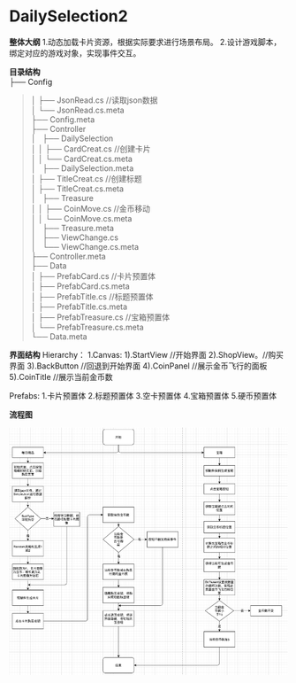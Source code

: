 # DailySelection2

**整体大纲**
 1.动态加载卡片资源，根据实际要求进行场景布局。
 2.设计游戏脚本，绑定对应的游戏对象，实现事件交互。
 
**目录结构**  
├── Config  
>│   ├── JsonRead.cs  //读取json数据  
>│   └── JsonRead.cs.meta  
├── Config.meta  
├── Controller  
>│   ├── DailySelection  
>│   │   ├── CardCreat.cs  //创建卡片  
>│   │   └── CardCreat.cs.meta  
>│   ├── DailySelection.meta  
>│   ├── TitleCreat.cs  //创建标题  
>│   ├── TitleCreat.cs.meta  
>│   ├── Treasure  
>│   │   ├── CoinMove.cs  //金币移动  
>│   │   └── CoinMove.cs.meta  
>│   ├── Treasure.meta  
>│   ├── ViewChange.cs  
>│   └── ViewChange.cs.meta  
├── Controller.meta  
├── Data  
>│   ├── PrefabCard.cs //卡片预置体  
>│   ├── PrefabCard.cs.meta  
>│   ├── PrefabTitle.cs //标题预置体  
>│   ├── PrefabTitle.cs.meta  
>│   ├── PrefabTreasure.cs //宝箱预置体  
>│   └── PrefabTreasure.cs.meta  
└── Data.meta  
 
**界面结构**
  Hierarchy：
    1.Canvas: 
     1).StartView //开始界面
     2).ShopView。//购买界面
     3).BackButton //回退到开始界面
     4).CoinPanel //展示金币飞行的面板
     5).CoinTitle //展示当前金币数
     
  Prefabs: 1.卡片预置体 2.标题预置体 3.空卡预置体 4.宝箱预置体 5.硬币预置体
  
**流程图**  

![image](https://github.com/89trillion-songzhiheng/DailySelection2/blob/main/picture/ProcessPicture.png)
